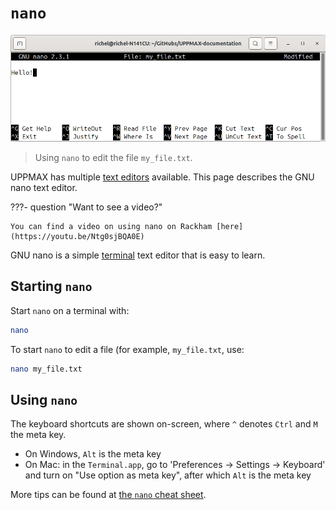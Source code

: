 # `nano`

![`nano` in action](./img/nano.png)

> Using `nano` to edit the file `my_file.txt`.

UPPMAX has multiple [text editors](text_editors.md) available.
This page describes the GNU nano text editor.

???- question "Want to see a video?"

    You can find a video on using nano on Rackham [here](https://youtu.be/Ntg0sjBQA0E)

GNU nano is a simple [terminal](../software/terminal.md) text editor
that is easy to learn.

## Starting `nano`

Start `nano` on a terminal with:

```bash
nano
```

To start `nano` to edit a file (for example, `my_file.txt`, use:

```bash
nano my_file.txt
```

## Using `nano`

The keyboard shortcuts are shown on-screen,
where `^` denotes `Ctrl` and `M` the meta key.

- On Windows, `Alt` is the meta key
- On Mac: in the `Terminal.app`, go to 'Preferences -> Settings -> Keyboard'
  and turn on "Use option as meta key", after which `Alt` is the meta key

More tips can be found at [the `nano` cheat sheet](https://www.nano-editor.org/dist/latest/cheatsheet.html).
